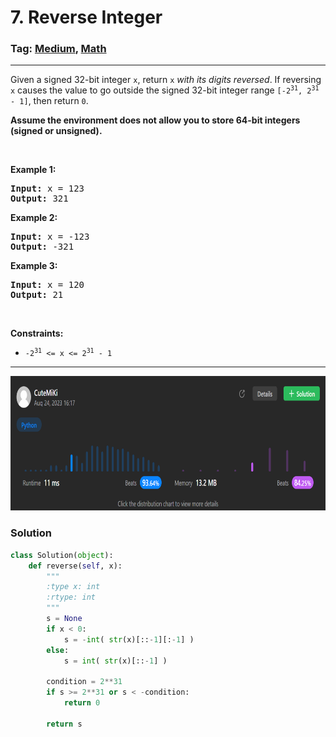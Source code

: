 # 7. Reverse Integer
### Tag: [Medium](https://github.com/TheOnlyMiki/LeetCode-For-Fun/tree/main#medium-level), [Math](https://github.com/TheOnlyMiki/LeetCode-For-Fun/tree/main#math)
---
<div class="px-5 pt-4"><div class="flex"></div><div class="xFUwe" data-track-load="description_content"><p>Given a signed 32-bit integer <code>x</code>, return <code>x</code><em> with its digits reversed</em>. If reversing <code>x</code> causes the value to go outside the signed 32-bit integer range <code>[-2<sup>31</sup>, 2<sup>31</sup> - 1]</code>, then return <code>0</code>.</p>

<p><strong>Assume the environment does not allow you to store 64-bit integers (signed or unsigned).</strong></p>

<p>&nbsp;</p>
<p><strong class="example">Example 1:</strong></p>

<pre><strong>Input:</strong> x = 123
<strong>Output:</strong> 321
</pre>

<p><strong class="example">Example 2:</strong></p>

<pre><strong>Input:</strong> x = -123
<strong>Output:</strong> -321
</pre>

<p><strong class="example">Example 3:</strong></p>

<pre><strong>Input:</strong> x = 120
<strong>Output:</strong> 21
</pre>

<p>&nbsp;</p>
<p><strong>Constraints:</strong></p>

<ul>
	<li><code>-2<sup>31</sup> &lt;= x &lt;= 2<sup>31</sup> - 1</code></li>
</ul>
</div></div>

---
<img src="Submit.png" width="700" height="215" />

### Solution

```python
class Solution(object):
    def reverse(self, x):
        """
        :type x: int
        :rtype: int
        """
        s = None
        if x < 0:
            s = -int( str(x)[::-1][:-1] )
        else:
            s = int( str(x)[::-1] )

        condition = 2**31
        if s >= 2**31 or s < -condition:
            return 0 

        return s
```
